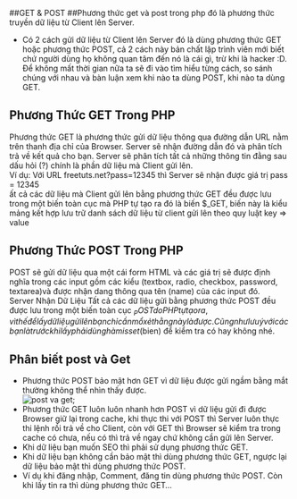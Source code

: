 ##GET & POST
##Phương thức get và post trong php
 đó là phương thức truyền dữ liệu từ Client  lên Server.<br>
+ Có 2 cách gửi dữ liệu từ Client lên Server đó là dùng phương thức GET hoặc phương thức POST, cả 2 cách này bản chất lập trình viên mới biết chứ người dùng họ không quan tâm đến nó là cái gì, trừ khi là hacker :D. Để không mất thời gian nữa ta sẽ đi vào tìm hiểu từng cách, so sánh chúng với nhau và bàn luận xem khi nào ta dùng POST, khi nào ta dùng GET.<br>
## Phương Thức GET Trong PHP
Phương thức GET là phương thức gửi dữ liệu thông qua đường dẫn URL nằm trên thanh địa chỉ của Browser. Server sẽ nhận đường dẫn đó và phân tích trả về kết quả cho bạn. Server sẽ phân tích tất cả những thông tin đằng sau dấu hỏi (?) chính là phần dữ liệu mà Client gửi lên.<br>
Ví dụ:  Với URL freetuts.net?pass=12345 thì Server sẽ nhận được giá trị pass = 12345 <br>
ất cả các dữ liệu mà Client gửi lên bằng phương thức GET đều được lưu trong một biến toàn cục mà PHP tự tạo ra đó là biến $_GET, biến này là kiểu mảng kết hợp lưu trữ danh sách dữ liệu từ client gửi lên theo quy luật key => value <br>
## Phương Thức POST Trong PHP
POST sẽ gửi dữ liệu qua một cái form HTML và các giá trị sẽ được định nghĩa trong các input gồm các kiểu (textbox, radio, checkbox, password, textarea)và được nhận dang thông qua tên (name) của các input đó.<br>
Server Nhận Dữ Liệu
Tất cả các dữ liệu gửi bằng phương thức POST đều được lưu trong một biến toàn cục $_POST do PHP tự tạo ra, vì thế để lấy dữ liệu gửi lên bạn chỉ cần mổ xẻ thằng này là được. Cũng như lưu ý với các bạn là trước khi lấy phải dùng hàm isset($bien) để kiểm tra có hay không nhé.<br>
## Phân biết post và Get
* Phương thức POST bảo mật hơn GET vì dữ liệu được gửi ngầm bằng mắt thường không thể nhìn thấy được.<br>
  ![post va get](http://3.bp.blogspot.com/-4lp7Dx7VuVQ/VbGdOEx_PCI/AAAAAAAABis/-5mtrQiK6jA/s1600/s.jpg);
* Phương thức GET luôn luôn nhanh hơn POST vì dữ liệu gửi đi được Browser giữ lại trong cache, khi thực thi với POST thì Server luôn thực thi lệnh rồi trả về cho Client, còn với GET thì Browser sẽ kiểm tra trong cache có chưa, nếu có thì trả về ngay chứ không cần gửi lên Server.
* Khi dữ liệu bạn muốn SEO thì phải sử dụng phương thức GET.
* Khi dữ liệu bạn không cần bảo mật thì dùng phương thức GET, ngược lại dữ liệu bảo mật thì dùng phương thức POST.
* Ví dụ khi đăng nhập, Comment, đăng tin dùng phương thức POST. Còn khi lấy tin ra thì dùng phương thức GET…
